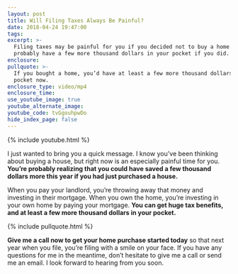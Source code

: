 ```yaml
---
layout: post
title: Will Filing Taxes Always Be Painful?
date: 2018-04-24 19:47:00
tags:
excerpt: >-
  Filing taxes may be painful for you if you decided not to buy a home. You’d
  probably have a few more thousand dollars in your pocket if you did.
enclosure:
pullquote: >-
  If you bought a home, you’d have at least a few more thousand dollars in your
  pocket now.
enclosure_type: video/mp4
enclosure_time:
use_youtube_image: true
youtube_alternate_image:
youtube_code: tvGgouhpwDo
hide_index_page: false
---
```


{% include youtube.html %}

I just wanted to bring you a quick message. I know you’ve been thinking about buying a house, but right now is an especially painful time for you. **You’re probably realizing that you could have saved a few thousand dollars more this year if you had just purchased a house.**

When you pay your landlord, you’re throwing away that money and investing in their mortgage. When you own the home, you’re investing in your own home by paying your mortgage. **You can get huge tax benefits, and at least a few more thousand dollars in your pocket.**

{% include pullquote.html %}

**Give me a call now to get your home purchase started today** so that next year when you file, you’re filing with a smile on your face. If you have any questions for me in the meantime, don’t hesitate to give me a call or send me an email. I look forward to hearing from you soon.

&nbsp;